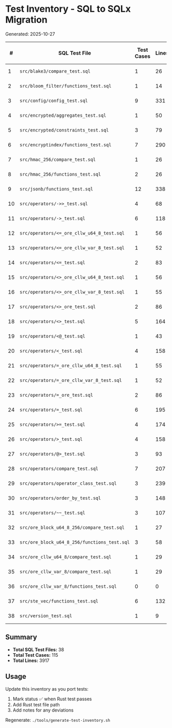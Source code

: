 # Test Inventory - SQL to SQLx Migration

Generated: 2025-10-27

| # | SQL Test File | Test Cases | Lines | Status | Rust Test File | Notes |
|---|---------------|------------|-------|--------|----------------|-------|
| 1 | `src/blake3/compare_test.sql` | 1 | 26 | ❌ TODO | `*TBD*` | |
| 2 | `src/bloom_filter/functions_test.sql` | 1 | 14 | ❌ TODO | `*TBD*` | |
| 3 | `src/config/config_test.sql` | 9 | 331 | ❌ TODO | `*TBD*` | |
| 4 | `src/encrypted/aggregates_test.sql` | 1 | 50 | ❌ TODO | `*TBD*` | |
| 5 | `src/encrypted/constraints_test.sql` | 3 | 79 | ❌ TODO | `*TBD*` | |
| 6 | `src/encryptindex/functions_test.sql` | 7 | 290 | ❌ TODO | `*TBD*` | |
| 7 | `src/hmac_256/compare_test.sql` | 1 | 26 | ❌ TODO | `*TBD*` | |
| 8 | `src/hmac_256/functions_test.sql` | 2 | 26 | ❌ TODO | `*TBD*` | |
| 9 | `src/jsonb/functions_test.sql` | 12 | 338 | ❌ TODO | `*TBD*` | |
| 10 | `src/operators/->>_test.sql` | 4 | 68 | ❌ TODO | `*TBD*` | |
| 11 | `src/operators/->_test.sql` | 6 | 118 | ❌ TODO | `*TBD*` | |
| 12 | `src/operators/<=_ore_cllw_u64_8_test.sql` | 1 | 56 | ❌ TODO | `*TBD*` | |
| 13 | `src/operators/<=_ore_cllw_var_8_test.sql` | 1 | 52 | ❌ TODO | `*TBD*` | |
| 14 | `src/operators/<=_test.sql` | 2 | 83 | ❌ TODO | `*TBD*` | |
| 15 | `src/operators/<>_ore_cllw_u64_8_test.sql` | 1 | 56 | ❌ TODO | `*TBD*` | |
| 16 | `src/operators/<>_ore_cllw_var_8_test.sql` | 1 | 55 | ❌ TODO | `*TBD*` | |
| 17 | `src/operators/<>_ore_test.sql` | 2 | 86 | ❌ TODO | `*TBD*` | |
| 18 | `src/operators/<>_test.sql` | 5 | 164 | ❌ TODO | `*TBD*` | |
| 19 | `src/operators/<@_test.sql` | 1 | 43 | ❌ TODO | `*TBD*` | |
| 20 | `src/operators/<_test.sql` | 4 | 158 | ❌ TODO | `*TBD*` | |
| 21 | `src/operators/=_ore_cllw_u64_8_test.sql` | 1 | 55 | ❌ TODO | `*TBD*` | |
| 22 | `src/operators/=_ore_cllw_var_8_test.sql` | 1 | 52 | ❌ TODO | `*TBD*` | |
| 23 | `src/operators/=_ore_test.sql` | 2 | 86 | ❌ TODO | `*TBD*` | |
| 24 | `src/operators/=_test.sql` | 6 | 195 | ❌ TODO | `*TBD*` | |
| 25 | `src/operators/>=_test.sql` | 4 | 174 | ❌ TODO | `*TBD*` | |
| 26 | `src/operators/>_test.sql` | 4 | 158 | ❌ TODO | `*TBD*` | |
| 27 | `src/operators/@>_test.sql` | 3 | 93 | ❌ TODO | `*TBD*` | |
| 28 | `src/operators/compare_test.sql` | 7 | 207 | ❌ TODO | `*TBD*` | |
| 29 | `src/operators/operator_class_test.sql` | 3 | 239 | ❌ TODO | `*TBD*` | |
| 30 | `src/operators/order_by_test.sql` | 3 | 148 | ❌ TODO | `*TBD*` | |
| 31 | `src/operators/~~_test.sql` | 3 | 107 | ❌ TODO | `*TBD*` | |
| 32 | `src/ore_block_u64_8_256/compare_test.sql` | 1 | 27 | ❌ TODO | `*TBD*` | |
| 33 | `src/ore_block_u64_8_256/functions_test.sql` | 3 | 58 | ❌ TODO | `*TBD*` | |
| 34 | `src/ore_cllw_u64_8/compare_test.sql` | 1 | 29 | ❌ TODO | `*TBD*` | |
| 35 | `src/ore_cllw_var_8/compare_test.sql` | 1 | 29 | ❌ TODO | `*TBD*` | |
| 36 | `src/ore_cllw_var_8/functions_test.sql` | 0 | 0 | ❌ TODO | `*TBD*` | |
| 37 | `src/ste_vec/functions_test.sql` | 6 | 132 | ❌ TODO | `*TBD*` | |
| 38 | `src/version_test.sql` | 1 | 9 | ❌ TODO | `*TBD*` | |

## Summary

- **Total SQL Test Files:** 38
- **Total Test Cases:** 115
- **Total Lines:** 3917

## Usage

Update this inventory as you port tests:
1. Mark status ✅ when Rust test passes
2. Add Rust test file path
3. Add notes for any deviations

Regenerate: `./tools/generate-test-inventory.sh`
